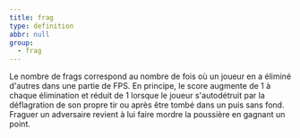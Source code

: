 ```yaml
---
title: frag
type: definition
abbr: null
group:
  - frag
---
```

Le nombre de frags correspond au nombre de fois où un joueur en a éliminé d'autres dans une partie de FPS. En principe, le score augmente de 1 à chaque élimination et réduit de 1 lorsque le joueur s'autodétruit par la déflagration de son propre tir ou après être tombé dans un puis sans fond. Fraguer un adversaire revient à lui faire mordre la poussière en gagnant
un point.
